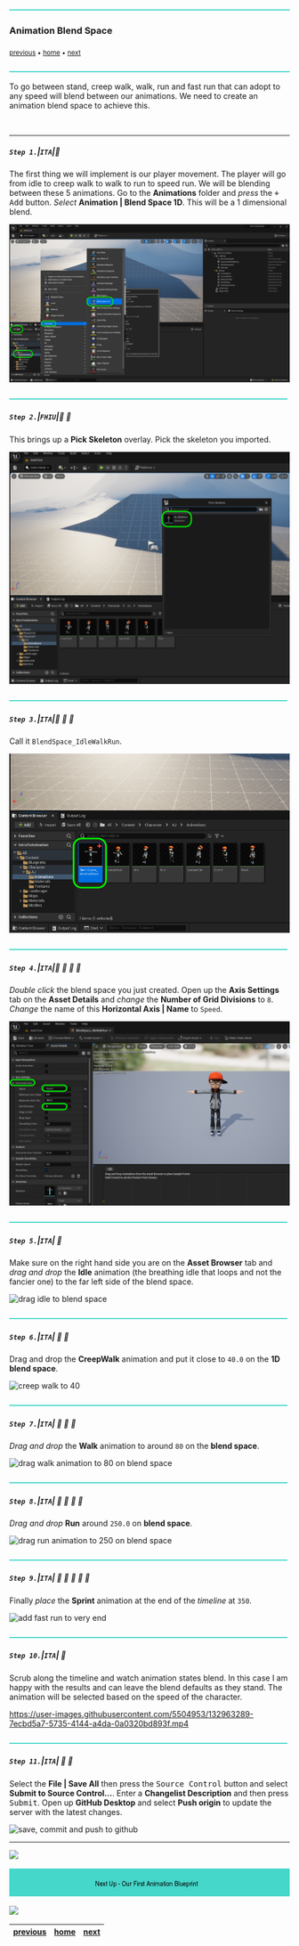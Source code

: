 ![](../images/line3.png)

### Animation Blend Space

<sub>[previous](../adding-controls/README.md#user-content-adding-controls) • [home](../README.md#user-content-ue4-animations) • [next](../anim-bp/README.md#user-content-our-first-animation-blueprint)</sub>

![](../images/line3.png)

To go between stand, creep walk, walk, run and fast run that can adopt to any speed will blend between our animations. We need to create an animation blend space to achieve this.

<br>

---


##### `Step 1.`\|`ITA`|:small_blue_diamond:

The first thing we will implement is our player movement. The player will go from idle to creep walk to walk to run to speed run. We will be blending between these 5 animations. Go to the **Animations** folder and *press* the <kbd>+ Add</kbd> button. *Select* **Animation | Blend Space 1D**. This will be a 1 dimensional blend.

![add blend space](images/AddBlendSpace1D.png)

![](../images/line2.png)

##### `Step 2.`\|`FHIU`|:small_blue_diamond: :small_blue_diamond: 

This brings up a **Pick Skeleton** overlay. Pick the skeleton you imported.

![pick skeleton](images/BringsUpPickSkeleton.png)

![](../images/line2.png)

##### `Step 3.`\|`ITA`|:small_blue_diamond: :small_blue_diamond: :small_blue_diamond:

Call it `BlendSpace_IdleWalkRun`.

![idle walk run](images/IdleWalkRunName.png)

![](../images/line2.png)

##### `Step 4.`\|`ITA`|:small_blue_diamond: :small_blue_diamond: :small_blue_diamond: :small_blue_diamond:

*Double click* the blend space you just created. Open up the **Axis Settings** tab on the **Asset Details** and *change* the **Number of Grid Divisions** to `8`. *Change* the name of this **Horizontal Axis | Name** to `Speed`.

![set maximum axis value to 350 and grid division to 8](images/SetAxisValueAndGridDivisions.png)

![](../images/line2.png)

##### `Step 5.`\|`ITA`| :small_orange_diamond:

Make sure on the right hand side you are on the **Asset Browser** tab and *drag and drop* the **Idle** animation (the breathing idle that loops and not the fancier one) to the far left side of the blend space.

![drag idle to blend space](images/AddIdleAnimToBlendSpace.jpg)

![](../images/line2.png)

##### `Step 6.`\|`ITA`| :small_orange_diamond: :small_blue_diamond:

Drag and drop the **CreepWalk** animation and put it close to `40.0` on the **1D blend space**.

![creep walk to 40](images/SlowWalkTo50.jpg)

![](../images/line2.png)

##### `Step 7.`\|`ITA`| :small_orange_diamond: :small_blue_diamond: :small_blue_diamond:

*Drag and drop* the **Walk** animation to around `80` on the **blend space**.

![drag walk animation to 80 on blend space](images/WalkTo87BlendSpace.jpg)

![](../images/line2.png)

##### `Step 8.`\|`ITA`| :small_orange_diamond: :small_blue_diamond: :small_blue_diamond: :small_blue_diamond:

*Drag and drop* **Run** around `250.0` on **blend space**.

![drag run animation to 250 on blend space](images/DragRunTo250.jpg)

![](../images/line2.png)

##### `Step 9.`\|`ITA`| :small_orange_diamond: :small_blue_diamond: :small_blue_diamond: :small_blue_diamond: :small_blue_diamond:

Finally *place* the **Sprint** animation at the end of the *timeline* at `350`.

![add fast run to very end](images/FastRunToEnd.jpg)

![](../images/line2.png)

##### `Step 10.`\|`ITA`| :large_blue_diamond:

Scrub along the timeline and watch animation states blend. In this case I am happy with the results and can leave the blend defaults as they stand. The animation will be selected based on the speed of the character.

https://user-images.githubusercontent.com/5504953/132963289-7ecbd5a7-5735-4144-a4da-0a0320bd893f.mp4

![](../images/line2.png)

##### `Step 11.`\|`ITA`| :large_blue_diamond: :small_blue_diamond: 

Select the **File | Save All** then press the <kbd>Source Control</kbd> button and select **Submit to Source Control...**.  Enter a **Changelist Description** and then press <kbd>Submit</kbd>.  Open up **GitHub Desktop** and select **Push origin** to update the server with the latest changes.

![save, commit and push to github](images/GitHub.png)

___


![](../images/line1.png)

<!-- <img src="https://via.placeholder.com/1000x100/45D7CA/000000/?text=Next Up - Our First Animation Blueprint"> -->
![next up next tile](images/banner.png)

![](../images/line1.png)

| [previous](../adding-controls/README.md#user-content-adding-controls)| [home](../README.md#user-content-ue4-animations) | [next](../anim-bp/README.md#user-content-our-first-animation-blueprint)|
|---|---|---|
